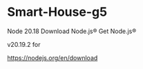 # Smart-House-g5

Node 20.18
Download Node.js®
Get Node.js®

v20.19.2
for

https://nodejs.org/en/download
